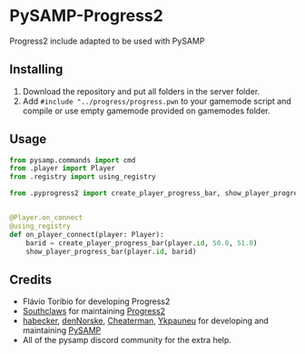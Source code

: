 # PySAMP-Progress2

Progress2 include adapted to be used with PySAMP

## Installing

1.  Download the repository and put all folders in the server folder.
2.  Add `#include "../progress/progress.pwn` to your gamemode script and compile or use empty gamemode provided on gamemodes folder.

## Usage

```py
from pysamp.commands import cmd
from .player import Player
from .registry import using_registry

from .pyprogress2 import create_player_progress_bar, show_player_progress_bar


@Player.on_connect
@using_registry
def on_player_connect(player: Player):
    barid = create_player_progress_bar(player.id, 50.0, 51.0)
    show_player_progress_bar(player.id, barid)
```

## Credits

- Flávio Toribio for developing Progress2
- [Southclaws](https://github.com/Southclaws) for maintaining [Progress2](https://github.com/Southclaws/progress2)
- [habecker](https://github.com/habecker),
  [denNorske](https://github.com/dennorske), [Cheaterman](https://github.com/Cheaterman),
  [Ykpauneu](https://github.com/Ykpauneu) for developing and maintaining [PySAMP](https://github.com/pysamp)
- All of the pysamp discord community for the extra help.

